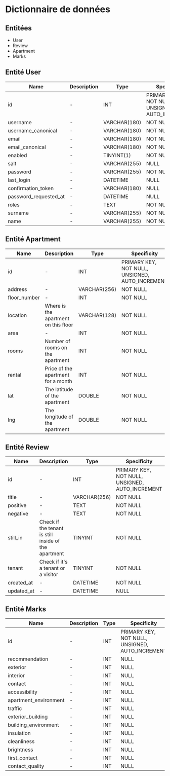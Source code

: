 # Dictionnaire de données

## Entitées
- User
- Review
- Apartment 
- Marks

## Entité User
Name|Description|Type|Specificity
-|-|-|-
| id | - | INT | PRIMARY KEY, NOT NULL, UNSIGNED, AUTO_INCREMENT |
| username | - | VARCHAR(180) | NOT NULL
| username_canonical | - | VARCHAR(180) | NOT NULL
| email | - | VARCHAR(180) | NOT NULL
| email_canonical | - | VARCHAR(180) | NOT NULL
| enabled | - | TINYINT(1) | NOT NULL
| salt | - | VARCHAR(255) | NULL
| password | - | VARCHAR(255) | NOT NULL
| last_login | - | DATETIME | NULL
| confirmation_token | - | VARCHAR(180) | NULL
| password_requested_at | - | DATETIME | NULL
| roles | - | TEXT | NOT NULL
| surname | - | VARCHAR(255) | NOT NULL
| name |- | VARCHAR(255) | NOT NULL

## Entité Apartment 
Name|Description|Type|Specificity
-|-|-|-
| id | - | INT | PRIMARY KEY, NOT NULL, UNSIGNED, AUTO_INCREMENT |
| address | - | VARCHAR(256) | NOT NULL
| floor_number | - | INT | NOT NULL
| location | Where is the apartment on this floor | VARCHAR(128) | NOT NULL
| area | - | INT | NOT NULL
| rooms | Number of rooms on the apartment | INT | NOT NULL
| rental | Price of the apartment for a month | INT | NOT NULL
| lat | The latitude of the apartment | DOUBLE | NOT NULL
| lng | The longitude of the apartment | DOUBLE | NOT NULL

## Entité Review
Name|Description|Type|Specificity
-|-|-|-
| id | - | INT | PRIMARY KEY, NOT NULL, UNSIGNED, AUTO_INCREMENT |
| title | - | VARCHAR(256) | NOT NULL
| positive | - | TEXT | NOT NULL
| negative | - | TEXT | NOT NULL
| still_in | Check if the tenant is still inside of the apartment | TINYINT | NOT NULL
| tenant | Check if it's a tenant or a visitor | TINYINT | NOT NULL
| created_at | - | DATETIME | NOT NULL 
| updated_at | - | DATETIME | NULL

## Entité Marks
Name|Description|Type|Specificity
-|-|-|-
| id | - | INT | PRIMARY KEY, NOT NULL, UNSIGNED, AUTO_INCREMENT |
| recommendation | - | INT | NULL
| exterior | - | INT | NULL
| interior | - | INT | NULL
| contact | - | INT | NULL
| accessibility | - | INT | NULL
| apartment_environment | - | INT | NULL
| traffic | - | INT | NULL
| exterior_building | - | INT | NULL
| building_environment | - | INT | NULL
| insulation | - | INT | NULL
| cleanliness | - | INT | NULL
| brightness | - | INT | NULL
| first_contact | - | INT | NULL
| contact_quality | - | INT | NULL

